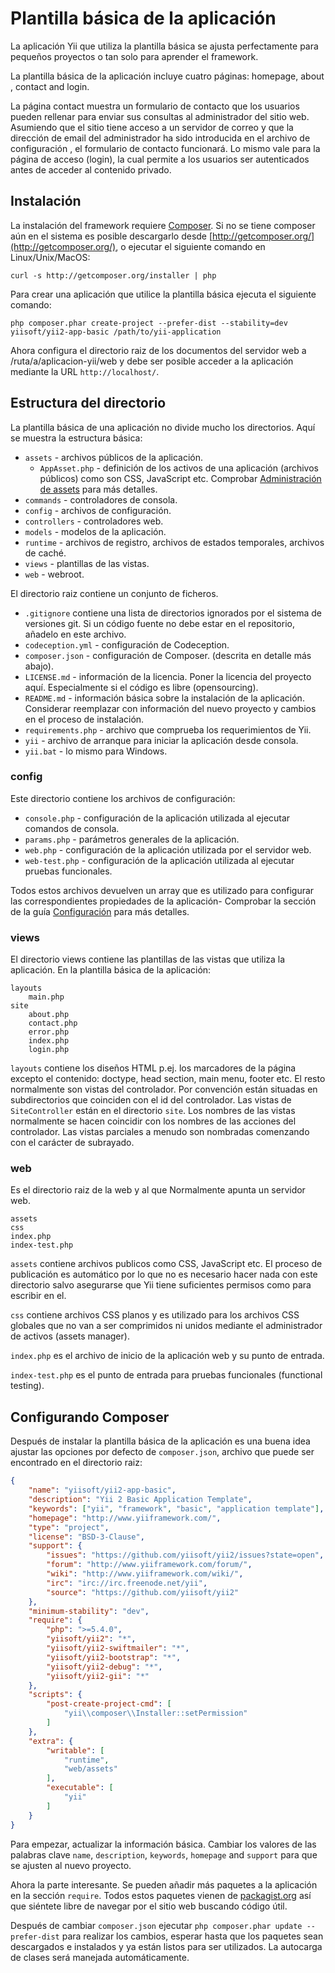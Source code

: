 Plantilla básica de la aplicación
=============================

La aplicación Yii que utiliza la plantilla básica se ajusta perfectamente para pequeños proyectos o tan solo para aprender el framework.

La plantilla básica de la aplicación incluye cuatro páginas: homepage, about , contact and login.

La página contact muestra un formulario de contacto que los usuarios pueden rellenar para enviar sus consultas al administrador del sitio web.
Asumiendo que el sitio tiene acceso a un servidor de correo y que la dirección de email del administrador ha sido introducida en el archivo de
configuración , el formulario de contacto funcionará. Lo mismo vale para la página de acceso (login), la cual permite a los usuarios ser autenticados
antes de acceder al contenido privado.

Instalación
------------

La instalación del framework requiere [Composer](http://getcomposer.org/). Si no se tiene composer aún en el sistema es posible descargarlo
desde [http://getcomposer.org/](http://getcomposer.org/), o ejecutar el siguiente comando en Linux/Unix/MacOS:

~~~
curl -s http://getcomposer.org/installer | php
~~~

Para crear una aplicación que utilice la plantilla básica ejecuta el siguiente comando:

~~~
php composer.phar create-project --prefer-dist --stability=dev yiisoft/yii2-app-basic /path/to/yii-application
~~~

Ahora configura el directorio raiz de los documentos del servidor web a /ruta/a/aplicacion-yii/web y debe ser posible acceder a la aplicación
mediante la URL `http://localhost/`.

Estructura del directorio
----------------------

La plantilla básica de una aplicación no divide mucho los directorios. Aquí se muestra la estructura básica:

- `assets` - archivos públicos de la aplicación.
  - `AppAsset.php` - definición de los activos de una aplicación (archivos públicos) como son CSS, JavaScript etc. Comprobar [Administración de assets](assets.md) para
    más detalles.
- `commands` - controladores de consola.
- `config` - archivos de configuración.
- `controllers` - controladores web.
- `models` - modelos de la aplicación.
- `runtime` - archivos de registro, archivos de estados temporales, archivos de caché.
- `views` - plantillas de las vistas.
- `web` - webroot.

El directorio raiz contiene un conjunto de ficheros.

- `.gitignore` contiene una lista de directorios ignorados por el sistema de versiones git. Si un código fuente no debe estar en
  el repositorio, añadelo en este archivo.
- `codeception.yml` - configuración de Codeception.
- `composer.json` - configuración de Composer. (descrita en detalle más abajo).
- `LICENSE.md` - información de la licencia. Poner la licencia del proyecto aquí. Especialmente si el código es libre (opensourcing).
- `README.md` - información básica sobre la instalación de la aplicación. Considerar reemplazar con información del nuevo proyecto
  y cambios en el proceso de instalación.
- `requirements.php` - archivo que comprueba los requerimientos de Yii.
- `yii` - archivo de arranque para iniciar la aplicación desde consola.
- `yii.bat` - lo mismo para Windows.


### config

Este directorio contiene los archivos de configuración:

- `console.php` - configuración de la aplicación utilizada al ejecutar comandos de consola.
- `params.php` - parámetros generales de la aplicación.
- `web.php` - configuración de la aplicación utilizada por el servidor web.
- `web-test.php` - configuración de la aplicación utilizada al ejecutar pruebas funcionales.

Todos estos archivos devuelven un array que es utilizado para configurar las correspondientes propiedades de la aplicación-
Comprobar la sección de la guía [Configuración](configuration.md) para más detalles.

### views

El directorio views contiene las plantillas de las vistas que utiliza la aplicación. En la plantilla básica de la aplicación:

```
layouts
    main.php
site
    about.php
    contact.php
    error.php
    index.php
    login.php
```

`layouts` contiene los diseños HTML p.ej. los marcadores de la página excepto el contenido: doctype, head section, main menu, footer etc.
El resto normalmente son vistas del controlador. Por convención están situadas en subdirectorios que coinciden con el id
del controlador. Las vistas de `SiteController` están en el directorio `site`. Los nombres de las vistas normalmente se 
hacen coincidir con los nombres de las acciones del controlador.
Las vistas parciales a menudo son nombradas comenzando con el carácter de subrayado.

### web

Es el directorio raiz de la web y al que Normalmente apunta un servidor web.

```
assets
css
index.php
index-test.php
```

`assets` contiene archivos publicos como CSS, JavaScript etc. El proceso de publicación es automático por lo que no es necesario
hacer nada con este directorio salvo asegurarse que Yii tiene suficientes permisos como para escribir en el.

`css` contiene archivos CSS planos y es utilizado para los archivos CSS globales que no van a ser comprimidos ni unidos mediante
el administrador de activos (assets manager).

`index.php` es el archivo de inicio de la aplicación web y su punto de entrada. 

`index-test.php` es el punto de entrada para pruebas funcionales (functional testing).

Configurando Composer
-------------------

Después de instalar la plantilla básica de la aplicación es una buena idea ajustar las opciones por defecto de `composer.json`,
archivo que puede ser encontrado en el directorio raiz:

```json
{
    "name": "yiisoft/yii2-app-basic",
    "description": "Yii 2 Basic Application Template",
    "keywords": ["yii", "framework", "basic", "application template"],
    "homepage": "http://www.yiiframework.com/",
    "type": "project",
    "license": "BSD-3-Clause",
    "support": {
        "issues": "https://github.com/yiisoft/yii2/issues?state=open",
        "forum": "http://www.yiiframework.com/forum/",
        "wiki": "http://www.yiiframework.com/wiki/",
        "irc": "irc://irc.freenode.net/yii",
        "source": "https://github.com/yiisoft/yii2"
    },
    "minimum-stability": "dev",
    "require": {
        "php": ">=5.4.0",
        "yiisoft/yii2": "*",
        "yiisoft/yii2-swiftmailer": "*",
        "yiisoft/yii2-bootstrap": "*",
        "yiisoft/yii2-debug": "*",
        "yiisoft/yii2-gii": "*"
    },
    "scripts": {
        "post-create-project-cmd": [
            "yii\\composer\\Installer::setPermission"
        ]
    },
    "extra": {
        "writable": [
            "runtime",
            "web/assets"
        ],
        "executable": [
            "yii"
        ]
    }
}
```

Para empezar, actualizar la información básica. Cambiar los valores de las palabras clave `name`, `description`, `keywords`,
`homepage` and `support` para que se ajusten al nuevo proyecto.

Ahora la parte interesante. Se pueden añadir más paquetes a la aplicación en la sección `require`.
Todos estos paquetes vienen de [packagist.org](https://packagist.org/) así que siéntete libre de navegar por el sitio web 
buscando código útil. 

Después de cambiar `composer.json` ejecutar `php composer.phar update --prefer-dist` para realizar los cambios, esperar hasta que
los paquetes sean descargados e instalados y ya están listos para ser utilizados.
La autocarga de clases será manejada automáticamente.
